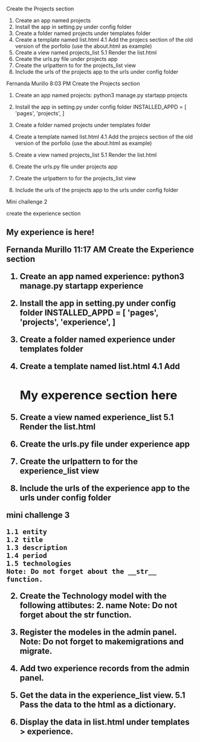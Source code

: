 
Create the Projects section

1. Create an app named projects
2. Install the app in setting.py under config folder
3. Create a folder named projects under templates folder
4. Create a template named list.html
    4.1 Add the projecs section of the old version of the porfolio (use the about.html as example)
5. Create a view named projects_list
    5.1 Render the list.html
6. Create the urls.py file under projects app
7. Create the urlpattern to for the projects_list view
8. Include the urls of the projects app to the urls under config folder

Fernanda Murillo 8:03 PM
Create the Projects section

1. Create an app named projects:
    python3 manage.py startapp projects 

2. Install the app in setting.py under config folder
    INSTALLED_APPD = [
        'pages',
        'projects',
    ]

3. Create a folder named projects under templates folder


4. Create a template named list.html
    4.1 Add the projecs section of the old version of the porfolio (use the about.html as example)

5. Create a view named projects_list
    5.1 Render the list.html

6. Create the urls.py file under projects app

7. Create the urlpattern to for the projects_list view

8. Include the urls of the projects app to the urls under config folder

Mini challenge 2

 create the experience section



<h2> My experience is here! </h>

Fernanda Murillo 11:17 AM
Create the Experience section

1. Create an app named experience:
    python3 manage.py startapp experience 

2. Install the app in setting.py under config folder
    INSTALLED_APPD = [
        'pages',
        'projects',
        'experience',
    ]

3. Create a folder named experience under templates folder

4. Create a template named list.html
    4.1 Add <h2>My experence section here</h2>

5. Create a view named experience_list
    5.1 Render the list.html

6. Create the urls.py file under experience app

7. Create the urlpattern to for the experience_list view

8. Include the urls of the experience app to the urls under config folder


mini challenge 3

    1.1 entity
    1.2 title
    1.3 description
    1.4 period
    1.5 technologies
    Note: Do not forget about the __str__ function.

2. Create the Technology model with the following attibutes:
    2. name
    Note: Do not forget about the __str__ function.

3. Register the modeles in the admin panel.
    Note: Do not forget to makemigrations and migrate.

4. Add two experience records from the admin panel.

5. Get the data in the experience_list view.
    5.1 Pass the data to the html as a dictionary. 
    
6. Display the data in list.html under templates  > experience.

